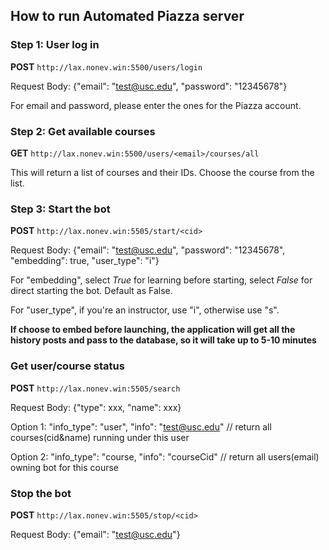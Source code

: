 ## How to run Automated Piazza server

### Step 1: User log in

**POST** `http://lax.nonev.win:5500/users/login`

Request Body: {"email": "test@usc.edu", "password": "12345678"}

For email and password, please enter the ones for the Piazza account.

### Step 2: Get available courses

**GET** `http://lax.nonev.win:5500/users/<email>/courses/all`

This will return a list of courses and their IDs. Choose the course from the list.

### Step 3: Start the bot

**POST** `http://lax.nonev.win:5505/start/<cid>`

Request Body: {"email": "test@usc.edu", "password": "12345678", "embedding": true, "user_type": "i"}

For "embedding", select _True_ for learning before starting, select _False_ for direct starting the bot. Default as False.

For "user_type", if you're an instructor, use "i", otherwise use "s".

**If choose to embed before launching, the application will get all the history posts and pass to the database, so it will take up to 5-10 minutes**

### Get user/course status

**POST** `http://lax.nonev.win:5505/search`

Request Body: {"type": xxx, "name": xxx}

Option 1: "info_type": "user", "info": "test@usc.edu" // return all courses(cid&name) running under this user

Option 2: "info_type": "course, "info": "courseCid" // return all users(email) owning bot for this course

### Stop the bot

**POST** `http://lax.nonev.win:5505/stop/<cid>`

Request Body: {"email": "test@usc.edu"}

